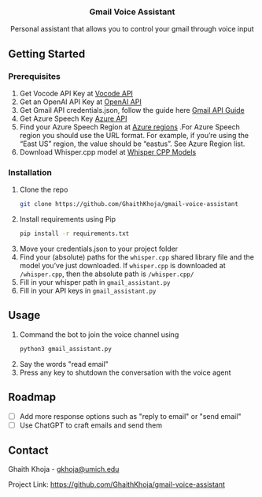 
<h3 align="center">Gmail Voice Assistant</h3>

  <p align="center">
    Personal assistant that allows you to control your gmail through voice input
    <br />
</div>

<!-- GETTING STARTED -->
## Getting Started

### Prerequisites
1. Get Vocode API Key at [Vocode API](https://app.vocode.dev/)
2. Get an OpenAI API Key at [OpenAI API](https://platform.openai.com/account/api-keys)
3. Get Gmail API credentials.json, follow the guide here [Gmail API Guide](https://developers.google.com/gmail/api/quickstart/python)
4. Get Azure Speech Key [Azure API](https://azure.microsoft.com/en-us/products/api-management/?ef_id=_k_CjwKCAjwx_eiBhBGEiwA15gLNyx7zP9LxPrEZp2d4VYFjvdk0UXp2n9uZg7Xi686Kqsq9RIxjHV6ixoCzmcQAvD_BwE_k_&OCID=AIDcmm5edswduu_SEM__k_CjwKCAjwx_eiBhBGEiwA15gLNyx7zP9LxPrEZp2d4VYFjvdk0UXp2n9uZg7Xi686Kqsq9RIxjHV6ixoCzmcQAvD_BwE_k_&gad=1&gclid=CjwKCAjwx_eiBhBGEiwA15gLNyx7zP9LxPrEZp2d4VYFjvdk0UXp2n9uZg7Xi686Kqsq9RIxjHV6ixoCzmcQAvD_BwE)
5. Find your Azure Speech Region at [Azure regions](https://learn.microsoft.com/en-us/azure/cognitive-services/speech-service/rest-text-to-speech?tabs=streaming#prebuilt-neural-voices)
.For Azure Speech region you should use the URL format. For example, if you’re using the “East US” region, the value should be “eastus”. See Azure Region list.
6. Download Whisper.cpp model at [Whisper CPP Models](https://github.com/ggerganov/whisper.cpp#quick-start)


### Installation

1. Clone the repo
   ```sh
   git clone https://github.com/GhaithKhoja/gmail-voice-assistant
   ```
2. Install requirements using Pip
    ```sh
    pip install -r requirements.txt
    ```
3. Move your credentials.json to your project folder
4. Find your (absolute) paths for the `whisper.cpp` shared library file and the model you’ve just downloaded. If `whisper.cpp` is downloaded at `/whisper.cpp`, then the absolute path is `/whisper.cpp/`
5. Fill in your whisper path in `gmail_assistant.py`
6. Fill in your API keys in `gmail_assistant.py`

<!-- USAGE EXAMPLES -->
## Usage

1. Command the bot to join the voice channel using 
    ```sh
    python3 gmail_assistant.py
    ```
2. Say the words "read email"
3. Press any key to shutdown the conversation with the voice agent


<!-- ROADMAP -->
## Roadmap

- [ ] Add more response options such as "reply to email" or "send email"
- [ ] Use ChatGPT to craft emails and send them

<!-- CONTACT -->
## Contact

Ghaith Khoja - gkhoja@umich.edu

Project Link: https://github.com/GhaithKhoja/gmail-voice-assistant

